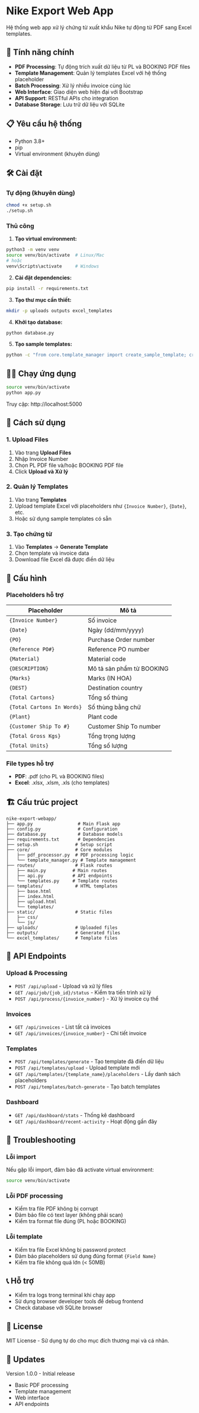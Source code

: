 # Nike Export Web App

Hệ thống web app xử lý chứng từ xuất khẩu Nike tự động từ PDF sang Excel templates.

## 🚀 Tính năng chính

- **PDF Processing**: Tự động trích xuất dữ liệu từ PL và BOOKING PDF files
- **Template Management**: Quản lý templates Excel với hệ thống placeholder
- **Batch Processing**: Xử lý nhiều invoice cùng lúc
- **Web Interface**: Giao diện web hiện đại với Bootstrap
- **API Support**: RESTful APIs cho integration
- **Database Storage**: Lưu trữ dữ liệu với SQLite

## 📋 Yêu cầu hệ thống

- Python 3.8+
- pip
- Virtual environment (khuyên dùng)

## 🛠️ Cài đặt

### Tự động (khuyên dùng)

```bash
chmod +x setup.sh
./setup.sh
```

### Thủ công

1. **Tạo virtual environment:**
```bash
python3 -m venv venv
source venv/bin/activate  # Linux/Mac
# hoặc
venv\Scripts\activate     # Windows
```

2. **Cài đặt dependencies:**
```bash
pip install -r requirements.txt
```

3. **Tạo thư mục cần thiết:**
```bash
mkdir -p uploads outputs excel_templates
```

4. **Khởi tạo database:**
```bash
python database.py
```

5. **Tạo sample templates:**
```bash
python -c "from core.template_manager import create_sample_template; create_sample_template('excel_templates/sample.xlsx')"
```

## 🏃‍♂️ Chạy ứng dụng

```bash
source venv/bin/activate
python app.py
```

Truy cập: http://localhost:5000

## 📖 Cách sử dụng

### 1. Upload Files

1. Vào trang **Upload Files**
2. Nhập Invoice Number
3. Chọn PL PDF file và/hoặc BOOKING PDF file
4. Click **Upload và Xử lý**

### 2. Quản lý Templates

1. Vào trang **Templates**
2. Upload template Excel với placeholders như `{Invoice Number}`, `{Date}`, etc.
3. Hoặc sử dụng sample templates có sẵn

### 3. Tạo chứng từ

1. Vào **Templates** → **Generate Template**
2. Chọn template và invoice data
3. Download file Excel đã được điền dữ liệu

## 🔧 Cấu hình

### Placeholders hỗ trợ

| Placeholder | Mô tả |
|-------------|--------|
| `{Invoice Number}` | Số invoice |
| `{Date}` | Ngày (dd/mm/yyyy) |
| `{PO}` | Purchase Order number |
| `{Reference PO#}` | Reference PO number |
| `{Material}` | Material code |
| `{DESCRIPTION}` | Mô tả sản phẩm từ BOOKING |
| `{Marks}` | Marks (IN HOA) |
| `{DEST}` | Destination country |
| `{Total Cartons}` | Tổng số thùng |
| `{Total Cartons In Words}` | Số thùng bằng chữ |
| `{Plant}` | Plant code |
| `{Customer Ship To #}` | Customer Ship To number |
| `{Total Gross Kgs}` | Tổng trọng lượng |
| `{Total Units}` | Tổng số lượng |

### File types hỗ trợ

- **PDF**: .pdf (cho PL và BOOKING files)
- **Excel**: .xlsx, .xlsm, .xls (cho templates)

## 🏗️ Cấu trúc project

```
nike-export-webapp/
├── app.py                 # Main Flask app
├── config.py              # Configuration
├── database.py            # Database models
├── requirements.txt       # Dependencies
├── setup.sh              # Setup script
├── core/                 # Core modules
│   ├── pdf_processor.py  # PDF processing logic
│   └── template_manager.py # Template management
├── routes/               # Flask routes
│   ├── main.py          # Main routes
│   ├── api.py           # API endpoints
│   └── templates.py     # Template routes
├── templates/            # HTML templates
│   ├── base.html
│   ├── index.html
│   ├── upload.html
│   └── templates/
├── static/               # Static files
│   ├── css/
│   └── js/
├── uploads/              # Uploaded files
├── outputs/              # Generated files
└── excel_templates/      # Template files
```

## 🔄 API Endpoints

### Upload & Processing
- `POST /api/upload` - Upload và xử lý files
- `GET /api/job/{job_id}/status` - Kiểm tra tiến trình xử lý
- `POST /api/process/{invoice_number}` - Xử lý invoice cụ thể

### Invoices
- `GET /api/invoices` - List tất cả invoices
- `GET /api/invoices/{invoice_number}` - Chi tiết invoice

### Templates
- `POST /api/templates/generate` - Tạo template đã điền dữ liệu
- `POST /api/templates/upload` - Upload template mới
- `GET /api/templates/{template_name}/placeholders` - Lấy danh sách placeholders
- `POST /api/templates/batch-generate` - Tạo batch templates

### Dashboard
- `GET /api/dashboard/stats` - Thống kê dashboard
- `GET /api/dashboard/recent-activity` - Hoạt động gần đây

## 🐛 Troubleshooting

### Lỗi import

Nếu gặp lỗi import, đảm bảo đã activate virtual environment:
```bash
source venv/bin/activate
```

### Lỗi PDF processing

- Kiểm tra file PDF không bị corrupt
- Đảm bảo file có text layer (không phải scan)
- Kiểm tra format file đúng (PL hoặc BOOKING)

### Lỗi template

- Kiểm tra file Excel không bị password protect
- Đảm bảo placeholders sử dụng đúng format `{Field Name}`
- Kiểm tra file không quá lớn (< 50MB)

## 📞 Hỗ trợ

- Kiểm tra logs trong terminal khi chạy app
- Sử dụng browser developer tools để debug frontend
- Check database với SQLite browser

## 📄 License

MIT License - Sử dụng tự do cho mục đích thương mại và cá nhân.

## 🔄 Updates

Version 1.0.0 - Initial release
- Basic PDF processing
- Template management
- Web interface
- API endpoints